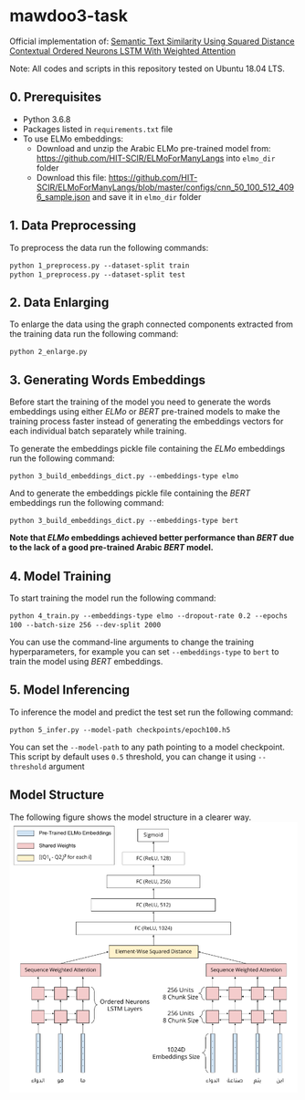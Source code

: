 # mawdoo3-task

Official implementation of: [Semantic Text Similarity Using Squared Distance Contextual Ordered Neurons LSTM With Weighted Attention](paper-url)

Note: All codes and scripts in this repository tested on Ubuntu 18.04 LTS.

## 0. Prerequisites
- Python 3.6.8
- Packages listed in `requirements.txt` file
- To use ELMo embeddings:
  - Download and unzip the Arabic ELMo pre-trained model from: https://github.com/HIT-SCIR/ELMoForManyLangs into `elmo_dir` folder
  - Download this file: https://github.com/HIT-SCIR/ELMoForManyLangs/blob/master/configs/cnn_50_100_512_4096_sample.json and save it in `elmo_dir` folder

## 1. Data Preprocessing
To preprocess the data run the following commands:
```
python 1_preprocess.py --dataset-split train
python 1_preprocess.py --dataset-split test
```

## 2. Data Enlarging
To enlarge the data using the graph connected components extracted from the training data run the following command:
```
python 2_enlarge.py
```

## 3. Generating Words Embeddings
Before start the training of the model you need to generate the words embeddings using either *ELMo* or *BERT* pre-trained models to make the training process faster instead of generating the embeddings vectors for each individual batch separately while training.

To generate the embeddings pickle file containing the *ELMo* embeddings run the following command:
```
python 3_build_embeddings_dict.py --embeddings-type elmo
```
And to generate the embeddings pickle file containing the *BERT* embeddings run the following command:
```
python 3_build_embeddings_dict.py --embeddings-type bert
```

**Note that *ELMo* embeddings achieved better performance than *BERT* due to the lack of a good pre-trained Arabic *BERT* model.**

## 4. Model Training
To start training the model run the following command:
```
python 4_train.py --embeddings-type elmo --dropout-rate 0.2 --epochs 100 --batch-size 256 --dev-split 2000
```
You can use the command-line arguments to change the training hyperparameters, for example you can set `--embeddings-type` to `bert` to train the model using *BERT* embeddings.

## 5. Model Inferencing
To inference the model and predict the test set run the following command:
```
python 5_infer.py --model-path checkpoints/epoch100.h5
```
You can set the `--model-path` to any path pointing to a model checkpoint. This script by default uses `0.5` threshold, you can change it using `--threshold` argument

## Model Structure

The following figure shows the model structure in a clearer way.
![model-structure](plots/model_representation.png)
